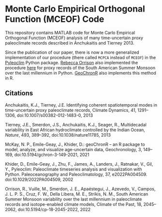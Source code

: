 # Monte Carlo Empirical Orthogonal Function (MCEOF) Code
This repository contains MATLAB code for Monte Carlo Empirical Orthogonal Function (MCEOF) analysis of many time-uncertain proxy paleoclimate records described in Anchukaitis and Tierney 2013.  

Since the publication of our paper, there is now a more generalized implementation of our procedure (there called `MCPCA` instead of `MCEOF`) in the [Pyleoclim](https://github.com/LinkedEarth/Pyleoclim_util) Python package.  [Rebecca Orrison](https://github.com/rgorrison) also implemented the procedure [here](https://github.com/rgorrison/sams-mcoef) for proxy records of the South American Summer Monsoon over the last millennium in Python.  [GeoChronR](https://github.com/nickmckay/GeoChronR) also implements this method in R. 

## Citations
Anchukaitis, K.J., Tierney, J.E. Identifying coherent spatiotemporal modes in time-uncertain proxy paleoclimate records, Climate Dynamics, 41, 1291–1306, doi:10.1007/s00382-012-1483-0, 2013

Tierney, J.E., Smerdon, J.S., Anchukaitis, K.J., Seager, R., Multidecadal variability in East African hydroclimate controlled by the Indian Ocean, *Nature*, 493, 389–392, doi:10.1038/nature11785, 2013

McKay, N. P., Emile-Geay, J., Khider, D.: geoChronR – an R package to model, analyze, and visualize age-uncertain data, Geochronology, 3, 149–169, doi:10.5194/gchron-3-149-2021, 2021

Khider, D., Emile-Geay, J., Zhu, F., James, A., Landers, J., Ratnakar, V., Gil, Y., Pyleoclim: Paleoclimate timeseries analysis and visualization with Python. Paleoceanography and Paleoclimatology, 37, e2022PA004509. doi:10.1029/2022PA004509, 2002

Orrison, R., Vuille, M., Smerdon, J. E., Apaéstegui, J., Azevedo, V., Campos, J. L. P. S., Cruz, F. W., Della Libera, M. E., Stríkis, N. M., South American Summer Monsoon variability over the last millennium in paleoclimate records and isotope-enabled climate models, Climate of the Past, 18, 2045–2062, doi:10.5194/cp-18-2045-2022, 2022

